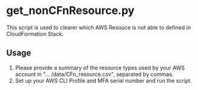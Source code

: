 # get_nonCFnResource.py

This script is used to clearer which AWS Resouce is not able to defined in CloudFormation Stack.

## Usage

1. Please provide a summary of the resource types used by your AWS account in "... /data/CFn_resource.csv", separated by commas.
2. Set up your AWS CLI Profile and MFA serial number and run the script.

